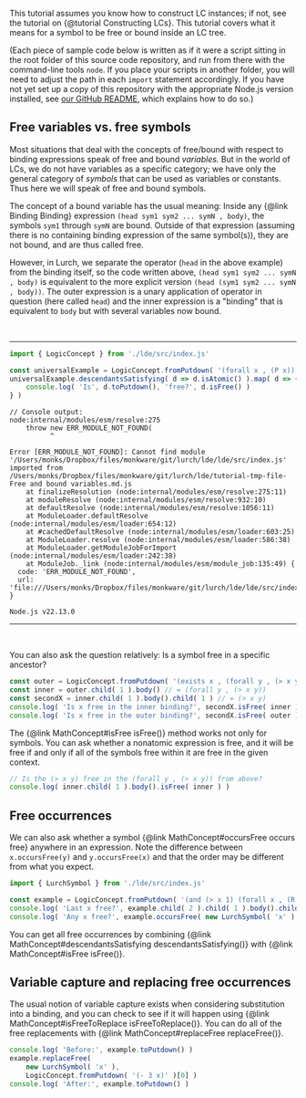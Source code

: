 
This tutorial assumes you know how to construct LC instances; if not, see
the tutorial on {@tutorial Constructing LCs}.  This tutorial covers what it
means for a symbol to be free or bound inside an LC tree.

(Each piece of sample code below is written as if it were a script sitting in
the root folder of this source code repository, and run from there with the
command-line tools `node`.  If you place your scripts in another folder, you
will need to adjust the path in each `import` statement accordingly.  If you
have not yet set up a copy of this repository with the appropriate Node.js
version installed, see [our GitHub README](https://github.com/lurchmath/lde),
which explains how to do so.)

## Free variables vs. free symbols

Most situations that deal with the concepts of free/bound with respect to
binding expressions speak of free and bound *variables.*  But in the world of
LCs, we do not have variables as a specific category; we have only the
general category of *symbols* that can be used as variables or constants.
Thus here we will speak of free and bound symbols.

The concept of a bound variable has the usual meaning:  Inside any
{@link Binding Binding} expression `(head sym1 sym2 ... symN , body)`, the
symbols `sym1` through `symN` are bound.  Outside of that expression (assuming
there is no containing binding expression of the same symbol(s)), they are not
bound, and are thus called free.

However, in Lurch, we separate the operator (`head` in the above example) from
the binding itself, so the code written above, `(head sym1 sym2 ... symN , body)`
is equivalent to the more explicit version `(head (sym1 sym2 ... symN , body))`.
The outer expression is a unary application of operator in question (here called
`head`) and the inner expression is a "binding" that is equivalent to `body` but
with several variables now bound.

<br/>
<hr/>

```js
import { LogicConcept } from './lde/src/index.js'

const universalExample = LogicConcept.fromPutdown( '(forall x , (P x))' )[0]
universalExample.descendantsSatisfying( d => d.isAtomic() ).map( d => {
    console.log( 'Is', d.toPutdown(), 'free?', d.isFree() )
} )
```


```text
// Console output:
node:internal/modules/esm/resolve:275
    throw new ERR_MODULE_NOT_FOUND(
          ^

Error [ERR_MODULE_NOT_FOUND]: Cannot find module '/Users/monks/Dropbox/files/monkware/git/lurch/lde/lde/src/index.js' imported from /Users/monks/Dropbox/files/monkware/git/lurch/lde/tutorial-tmp-file-Free and bound variables.md.js
    at finalizeResolution (node:internal/modules/esm/resolve:275:11)
    at moduleResolve (node:internal/modules/esm/resolve:932:10)
    at defaultResolve (node:internal/modules/esm/resolve:1056:11)
    at ModuleLoader.defaultResolve (node:internal/modules/esm/loader:654:12)
    at #cachedDefaultResolve (node:internal/modules/esm/loader:603:25)
    at ModuleLoader.resolve (node:internal/modules/esm/loader:586:38)
    at ModuleLoader.getModuleJobForImport (node:internal/modules/esm/loader:242:38)
    at ModuleJob._link (node:internal/modules/esm/module_job:135:49) {
  code: 'ERR_MODULE_NOT_FOUND',
  url: 'file:///Users/monks/Dropbox/files/monkware/git/lurch/lde/lde/src/index.js'
}

Node.js v22.13.0
```



<hr/>
<br/>

You can also ask the question relatively:  Is a symbol free in a specific
ancestor?

```js
const outer = LogicConcept.fromPutdown( '(exists x , (forall y , (> x y)))' )[0]
const inner = outer.child( 1 ).body() // = (forall y , (> x y))
const secondX = inner.child( 1 ).body().child( 1 ) // = (> x y)
console.log( 'Is x free in the inner binding?', secondX.isFree( inner ) )
console.log( 'Is x free in the outer binding?', secondX.isFree( outer ) )
```

The {@link MathConcept#isFree isFree()} method works not only for symbols.
You can ask whether a nonatomic expression is free, and it will be free if and
only if all of the symbols free within it are free in the given context.

```js
// Is the (> x y) free in the (forall y , (> x y)) from above?
console.log( inner.child( 1 ).body().isFree( inner ) )
```

## Free occurrences

We can also ask whether a symbol {@link MathConcept#occursFree occurs free}
anywhere in an expression.  Note the difference between `x.occursFree(y)` and
`y.occursFree(x)` and that the order may be different from what you expect.

```js
import { LurchSymbol } from './lde/src/index.js'

const example = LogicConcept.fromPutdown( '(and (> x 1) (forall x , (R x x)))' )[0]
console.log( 'Last x free?', example.child( 2 ).child( 1 ).body().child( 2 ).isFree() )
console.log( 'Any x free?', example.occursFree( new LurchSymbol( 'x' ) ) )
```

You can get all free occurrences by combining
{@link MathConcept#descendantsSatisfying descendantsSatisfying()} with
{@link MathConcept#isFree isFree()}.

## Variable capture and replacing free occurrences

The usual notion of variable capture exists when considering substitution into
a binding, and you can check to see if it will happen using
{@link MathConcept#isFreeToReplace isFreeToReplace()}.  You can do all of the
free replacements with {@link MathConcept#replaceFree replaceFree()}.

```js
console.log( 'Before:', example.toPutdown() )
example.replaceFree(
    new LurchSymbol( 'x' ),
    LogicConcept.fromPutdown( '(- 3 x)' )[0] )
console.log( 'After:', example.toPutdown() )
```
